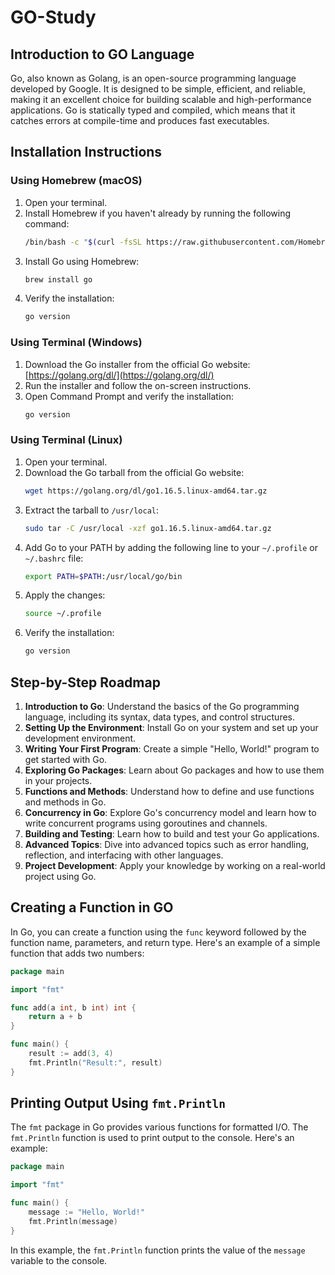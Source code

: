 # GO-Study

## Introduction to GO Language

Go, also known as Golang, is an open-source programming language developed by Google. It is designed to be simple, efficient, and reliable, making it an excellent choice for building scalable and high-performance applications. Go is statically typed and compiled, which means that it catches errors at compile-time and produces fast executables.

## Installation Instructions

### Using Homebrew (macOS)

1. Open your terminal.
2. Install Homebrew if you haven't already by running the following command:
   ```sh
   /bin/bash -c "$(curl -fsSL https://raw.githubusercontent.com/Homebrew/install/HEAD/install.sh)"
   ```
3. Install Go using Homebrew:
   ```sh
   brew install go
   ```
4. Verify the installation:
   ```sh
   go version
   ```

### Using Terminal (Windows)

1. Download the Go installer from the official Go website: [https://golang.org/dl/](https://golang.org/dl/)
2. Run the installer and follow the on-screen instructions.
3. Open Command Prompt and verify the installation:
   ```sh
   go version
   ```

### Using Terminal (Linux)

1. Open your terminal.
2. Download the Go tarball from the official Go website:
   ```sh
   wget https://golang.org/dl/go1.16.5.linux-amd64.tar.gz
   ```
3. Extract the tarball to `/usr/local`:
   ```sh
   sudo tar -C /usr/local -xzf go1.16.5.linux-amd64.tar.gz
   ```
4. Add Go to your PATH by adding the following line to your `~/.profile` or `~/.bashrc` file:
   ```sh
   export PATH=$PATH:/usr/local/go/bin
   ```
5. Apply the changes:
   ```sh
   source ~/.profile
   ```
6. Verify the installation:
   ```sh
   go version
   ```

## Step-by-Step Roadmap

1. **Introduction to Go**: Understand the basics of the Go programming language, including its syntax, data types, and control structures.
2. **Setting Up the Environment**: Install Go on your system and set up your development environment.
3. **Writing Your First Program**: Create a simple "Hello, World!" program to get started with Go.
4. **Exploring Go Packages**: Learn about Go packages and how to use them in your projects.
5. **Functions and Methods**: Understand how to define and use functions and methods in Go.
6. **Concurrency in Go**: Explore Go's concurrency model and learn how to write concurrent programs using goroutines and channels.
7. **Building and Testing**: Learn how to build and test your Go applications.
8. **Advanced Topics**: Dive into advanced topics such as error handling, reflection, and interfacing with other languages.
9. **Project Development**: Apply your knowledge by working on a real-world project using Go.

## Creating a Function in GO

In Go, you can create a function using the `func` keyword followed by the function name, parameters, and return type. Here's an example of a simple function that adds two numbers:

```go
package main

import "fmt"

func add(a int, b int) int {
    return a + b
}

func main() {
    result := add(3, 4)
    fmt.Println("Result:", result)
}
```

## Printing Output Using `fmt.Println`

The `fmt` package in Go provides various functions for formatted I/O. The `fmt.Println` function is used to print output to the console. Here's an example:

```go
package main

import "fmt"

func main() {
    message := "Hello, World!"
    fmt.Println(message)
}
```

In this example, the `fmt.Println` function prints the value of the `message` variable to the console.
